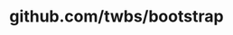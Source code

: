 ---
layout: post
title: github.com/twbs/bootstrap
categories: link
tags: [انگلیسی, برنامه‌نویسی]
---